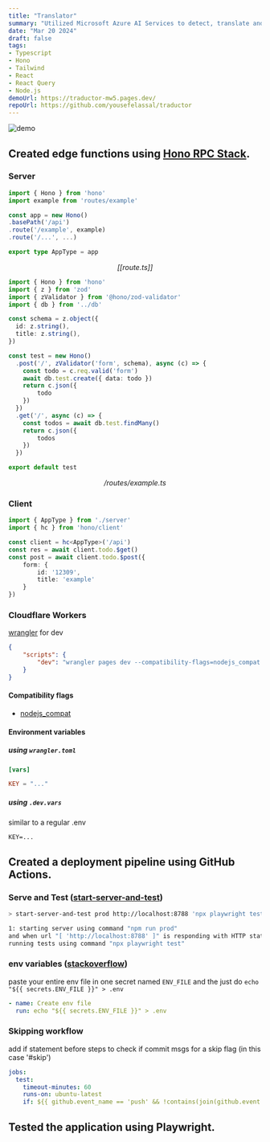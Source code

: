 ```yaml
---
title: "Translator"
summary: "Utilized Microsoft Azure AI Services to detect, translate and pronounce text in multiple languages."
date: "Mar 20 2024"
draft: false
tags:
- Typescript
- Hono
- Tailwind
- React
- React Query
- Node.js
demoUrl: https://traductor-mw5.pages.dev/
repoUrl: https://github.com/yousefelassal/traductor
---
```


<img src="https://utfs.io/f/69beea84-c5f0-4eb5-824d-2f798d101299-or4hu5.png" alt="demo">

## Created edge functions using [Hono RPC Stack](https://hono.dev/guides/rpc).

### Server

```ts
import { Hono } from 'hono'
import example from 'routes/example'

const app = new Hono()
.basePath('/api')
.route('/example', example)
.route('/...', ...)

export type AppType = app
```

<div align="center">

<i>[[route.ts]]</i>

</div>

```ts
import { Hono } from 'hono'
import { z } from 'zod'
import { zValidator } from '@hono/zod-validator'
import { db } from '../db'

const schema = z.object({
  id: z.string(),
  title: z.string(),
})

const test = new Hono()
  .post('/', zValidator('form', schema), async (c) => {
    const todo = c.req.valid('form')
    await db.test.create({ data: todo })
    return c.json({
        todo
    })
  })
  .get('/', async (c) => {
    const todos = await db.test.findMany()
    return c.json({
        todos
    })
  })

export default test
```

<div align="center">

<i>/routes/example.ts</i>

</div>

### Client

```ts
import { AppType } from './server'
import { hc } from 'hono/client'

const client = hc<AppType>('/api')
const res = await client.todo.$get()
const post = await client.todo.$post({
    form: {
        id: '12309',
        title: 'example'
    }
})
```

### Cloudflare Workers

[wrangler](https://developers.cloudflare.com/workers/wrangler/) for dev

```json
{
    "scripts": {
        "dev": "wrangler pages dev --compatibility-flags=nodejs_compat --compatibility-date=2024-03-15 -- vite",
    }
}
```

#### Compatibility flags
- [nodejs_compat](https://developers.cloudflare.com/workers/configuration/compatibility-dates/#nodejs-compatibility-flag)

#### Environment variables

##### using `wrangler.toml`

```toml
[vars]

KEY = "..."
```

##### using `.dev.vars`

similar to a regular .env
```
KEY=...
```

## Created a deployment pipeline using GitHub Actions.

### Serve and Test ([start-server-and-test](https://github.com/bahmutov/start-server-and-test))

```bash
> start-server-and-test prod http://localhost:8788 'npx playwright test'

1: starting server using command "npm run prod"
and when url "[ 'http://localhost:8788' ]" is responding with HTTP status code 200
running tests using command "npx playwright test"
```

### env variables ([stackoverflow](https://stackoverflow.com/a/63350136))

paste your entire env file in one secret named `ENV_FILE` and the just do `echo "${{ secrets.ENV_FILE }}" > .env`

```yaml
- name: Create env file
  run: echo "${{ secrets.ENV_FILE }}" > .env
```

### Skipping workflow
add if statement before steps to check if commit msgs for a skip flag (in this case '#skip')

```yaml
jobs:
  test:
    timeout-minutes: 60
    runs-on: ubuntu-latest
    if: ${{ github.event_name == 'push' && !contains(join(github.event.commits.*.message, ''), '#skip') }}
```

## Tested the application using Playwright.

